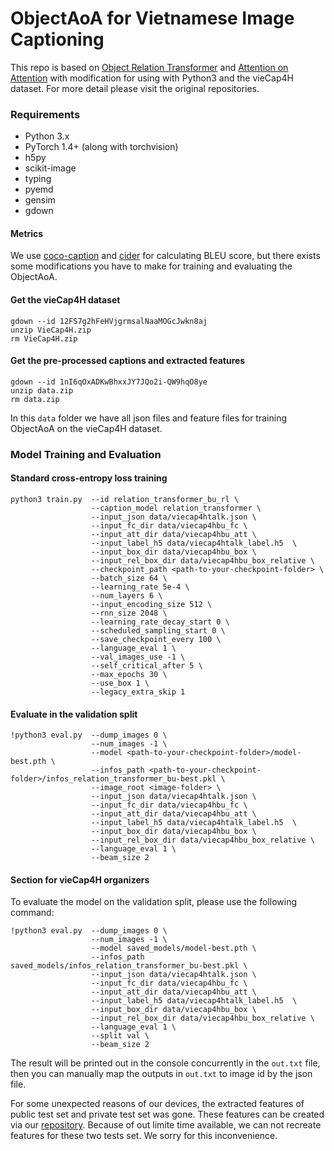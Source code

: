 ObjectAoA for Vietnamese Image Captioning
=================
This repo is based on [Object Relation Transformer](https://github.com/yahoo/object_relation_transformer) and [Attention on Attention](https://github.com/husthuaan/AoANet) with modification for using with Python3 and the vieCap4H dataset. For more detail please visit the original repositories.

### Requirements
* Python 3.x
* PyTorch 1.4+ (along with torchvision)
* h5py
* scikit-image
* typing
* pyemd
* gensim
* gdown

#### Metrics

We use [coco-caption](https://github.com/daqingliu/coco-caption) and [cider](https://github.com/ruotianluo/cider) for calculating BLEU score, but there exists some modifications you have to make for training and evaluating the ObjectAoA.

#### Get the vieCap4H dataset

```
gdown --id 12FS7g2hFeHVjgrmsalNaaMOGcJwkn8aj
unzip VieCap4H.zip
rm VieCap4H.zip
```

#### Get the pre-processed captions and extracted features

```
gdown --id 1nI6qOxADKwBhxxJY7JQo2i-QW9hqO8ye
unzip data.zip
rm data.zip
```

In this `data` folder we have all json files and feature files for training ObjectAoA on the vieCap4H dataset.


### Model Training and Evaluation

#### Standard cross-entropy loss training

```
python3 train.py  --id relation_transformer_bu_rl \
                  --caption_model relation_transformer \
                  --input_json data/viecap4htalk.json \
                  --input_fc_dir data/viecap4hbu_fc \
                  --input_att_dir data/viecap4hbu_att \
                  --input_label_h5 data/viecap4htalk_label.h5  \
                  --input_box_dir data/viecap4hbu_box \
                  --input_rel_box_dir data/viecap4hbu_box_relative \
                  --checkpoint_path <path-to-your-checkpoint-folder> \
                  --batch_size 64 \
                  --learning_rate 5e-4 \
                  --num_layers 6 \
                  --input_encoding_size 512 \
                  --rnn_size 2048 \
                  --learning_rate_decay_start 0 \
                  --scheduled_sampling_start 0 \
                  --save_checkpoint_every 100 \
                  --language_eval 1 \
                  --val_images_use -1 \
                  --self_critical_after 5 \
                  --max_epochs 30 \
                  --use_box 1 \
                  --legacy_extra_skip 1
```

#### Evaluate in the validation split
```
!python3 eval.py  --dump_images 0 \
                  --num_images -1 \
                  --model <path-to-your-checkpoint-folder>/model-best.pth \
                  --infos_path <path-to-your-checkpoint-folder>/infos_relation_transformer_bu-best.pkl \
                  --image_root <image-folder> \
                  --input_json data/viecap4htalk.json \
                  --input_fc_dir data/viecap4hbu_fc \
                  --input_att_dir data/viecap4hbu_att \
                  --input_label_h5 data/viecap4htalk_label.h5  \
                  --input_box_dir data/viecap4hbu_box \
                  --input_rel_box_dir data/viecap4hbu_box_relative \
                  --language_eval 1 \
                  --beam_size 2
```

#### Section for vieCap4H organizers
To evaluate the model on the validation split, please use the following command:
```
!python3 eval.py  --dump_images 0 \
                  --num_images -1 \
                  --model saved_models/model-best.pth \
                  --infos_path saved_models/infos_relation_transformer_bu-best.pkl \
                  --input_json data/viecap4htalk.json \
                  --input_fc_dir data/viecap4hbu_fc \
                  --input_att_dir data/viecap4hbu_att \
                  --input_label_h5 data/viecap4htalk_label.h5  \
                  --input_box_dir data/viecap4hbu_box \
                  --input_rel_box_dir data/viecap4hbu_box_relative \
                  --language_eval 1 \
                  --split val \
                  --beam_size 2
```                  

The result will be printed out in the console concurrently in the `out.txt` file, then you can manually map the outputs in `out.txt` to image id by the json file.

For some unexpected reasons of our devices, the extracted features of public test set and private test set was gone. These features can be created via our [repository](https://github.com/hieunghia-pat/UIT-BottomUpAttention). Because of out limite time available, we can not recreate features for these two tests set. We sorry for this inconvenience.
